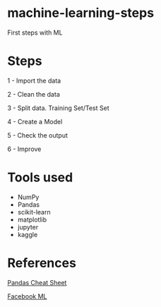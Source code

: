 # machine-learning-steps
First steps with ML

# Steps
1 - Import the data

2 - Clean the data

3 - Split data. Training Set/Test Set

4 - Create a Model 

5 - Check the output

6 - Improve

# Tools used

- NumPy
- Pandas
- scikit-learn
- matplotlib
- jupyter
- kaggle

# References

[Pandas Cheat Sheet](https://elitedatascience.com/python-cheat-sheet)

[Facebook ML](https://research.fb.com/blog/2018/05/the-facebook-field-guide-to-machine-learning-video-series/)